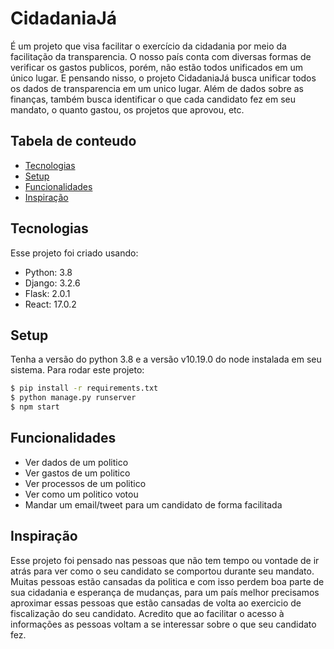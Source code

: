 # CidadaniaJá
É um projeto que visa facilitar o exercício da cidadania por meio da facilitação da transparencia. O nosso país conta com diversas formas de verificar os gastos publicos, porém, não estão todos unificados em um único lugar. E pensando nisso, o projeto CidadaniaJá busca unificar todos os dados de transparencia em um unico lugar. Além de dados sobre as finanças, também busca identificar o que cada candidato fez em seu mandato, o quanto gastou, os projetos que aprovou, etc. 

## Tabela de conteudo
* [Tecnologias](#tecnologias)
* [Setup](#setup)
* [Funcionalidades](#Funcionalidades)
* [Inspiração](#Inspiração)


## Tecnologias
Esse projeto foi criado usando:
* Python: 3.8
* Django: 3.2.6
* Flask: 2.0.1
* React: 17.0.2

## Setup
Tenha a versão do python 3.8 e a versão v10.19.0 do node instalada em seu sistema.
Para rodar este projeto:

```bash
$ pip install -r requirements.txt
$ python manage.py runserver
$ npm start
```

## Funcionalidades
- Ver dados de um politico
- Ver gastos de um politico
- Ver processos de um politico
- Ver como um politico votou
- Mandar um email/tweet para um candidato de forma facilitada

## Inspiração
Esse projeto foi pensado nas pessoas que não tem tempo ou vontade de ir atrás para ver como o seu candidato se comportou durante seu mandato. Muitas pessoas estão cansadas da politica e com isso perdem boa parte de sua cidadania e esperança de mudanças, para um país melhor precisamos aproximar essas pessoas que estão cansadas de volta ao exercicio de fiscalização do seu candidato. Acredito que ao facilitar o acesso à informações as pessoas voltam a se interessar sobre o que seu candidato fez. 